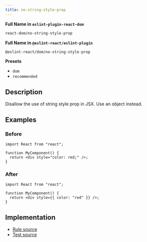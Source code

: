 ```yaml
---
title: no-string-style-prop
---
```


**Full Name in `eslint-plugin-react-dom`**

```sh copy
react-dom/no-string-style-prop
```

**Full Name in `@eslint-react/eslint-plugin`**

```sh copy
@eslint-react/dom/no-string-style-prop
```

**Presets**

- `dom`
- `recommended`

## Description

Disallow the use of string style prop in JSX. Use an object instead.

## Examples

### Before

```tsx
import React from "react";

function MyComponent() {
  return <div style="color: red;" />;
}
```

### After

```tsx
import React from "react";

function MyComponent() {
  return <div style={{ color: "red" }} />;
}
```

## Implementation

- [Rule source](https://github.com/Rel1cx/eslint-react/tree/main/packages/plugins/eslint-plugin-react-dom/src/rules/no-string-style-prop.ts)
- [Test source](https://github.com/Rel1cx/eslint-react/tree/main/packages/plugins/eslint-plugin-react-dom/src/rules/no-string-style-prop.spec.ts)
